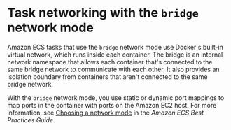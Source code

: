 # Task networking with the `bridge` network mode<a name="task-networking-bridge"></a>

Amazon ECS tasks that use the `bridge` network mode use Docker's built\-in virtual network, which runs inside each container\. The bridge is an internal network namespace that allows each container that's connected to the same bridge network to communicate with each other\. It also provides an isolation boundary from containers that aren't connected to the same bridge network\.

With the `bridge` network mode, you use static or dynamic port mappings to map ports in the container with ports on the Amazon EC2 host\. For more information, see [Choosing a network mode](https://docs.aws.amazon.com/AmazonECS/latest/bestpracticesguide/networking-networkmode.html) in the *Amazon ECS Best Practices Guide*\.